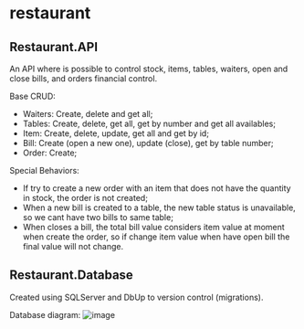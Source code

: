 # restaurant

## Restaurant.API
An API where is possible to control stock, items, tables, waiters, open and close bills, and orders financial control. 

Base CRUD:
- Waiters: Create, delete and get all;
- Tables: Create, delete, get all, get by number and get all availables;
- Item: Create, delete, update, get all and get by id;
- Bill: Create (open a new one), update (close), get by table number;
- Order: Create;

Special Behaviors:
- If try to create a new order with an item that does not have the quantity in stock, the order is not created;
- When a new bill is created to a table, the new table status is unavailable, so we cant have two bills to same table;
- When closes a bill, the total bill value considers item value at moment when create the order, so if change item value when have open bill the final value will not change.

## Restaurant.Database
Created using SQLServer and DbUp to version control (migrations).

Database diagram:
![image](https://user-images.githubusercontent.com/42729316/180661473-6d626066-d69f-46fd-9dda-fefb35f7e27f.png)



